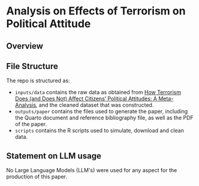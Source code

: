 # Analysis on Effects of Terrorism on Political Attitude


## Overview



## File Structure

The repo is structured as:

-   `inputs/data` contains the raw data as obtained from [How Terrorism Does (and Does Not) Affect Citizens’ Political Attitudes: A Meta-Analysis](https://doi.org/10.7910/DVN/K4L5YI), and the cleaned dataset that was constructed.
-   `outputs/paper` contains the files used to generate the paper, including the Quarto document and reference bibliography file, as well as the PDF of the paper. 
-   `scripts` contains the R scripts used to simulate, download and clean data.


## Statement on LLM usage

No Large Language Models (LLM's) were used for any aspect for the production of this paper.
